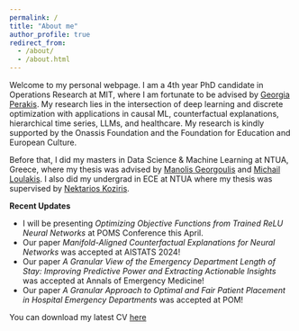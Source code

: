 ```yaml
---
permalink: /
title: "About me"
author_profile: true
redirect_from: 
  - /about/
  - /about.html
---
```


Welcome to my personal webpage. I am a 4th year PhD candidate in Operations Research at MIT, where I am fortunate to be advised by [Georgia Perakis](https://mitmgmtfaculty.mit.edu/gperakis/). My research lies in the intersection of deep learning and discrete optimization with applications in causal ML, counterfactual explanations, hierarchical time series, LLMs, and healthcare.  My research is kindly supported by the Onassis Foundation and the Foundation for Education and European Culture.

Before that, I did my masters in Data Science & Machine Learning at NTUA, Greece, where my thesis was advised by [Manolis Georgoulis](http://www.math.ntua.gr/~georgoulis/) and [Michail Loulakis](http://www.math.ntua.gr/~loulakis/info/Home.html). I also did my undergrad in ECE at NTUA where my thesis was supervised by [Nektarios Koziris](http://www.cslab.ntua.gr/~nkoziris/).

**Recent Updates**

  * I will be presenting *Optimizing Objective Functions from Trained ReLU Neural Networks* at POMS Conference this April.
  * Our paper *Manifold-Aligned Counterfactual Explanations for Neural Networks* was accepted at AISTATS 2024!
  * Our paper *A Granular View of the Emergency Department Length of Stay: Improving Predictive Power and Extracting Actionable Insights* was accepted at Annals of Emergency Medicine!
  * Our paper *A Granular Approach to Optimal and Fair Patient Placement in Hospital Emergency Departments* was accepted at POM!

You can download my latest CV [here](./Asterios_Tsiourvas_Academic_CV.pdf)
